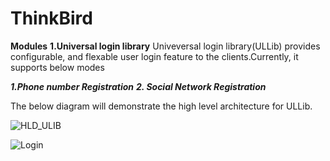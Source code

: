 # ThinkBird

**Modules**
**1.Universal login library**
Univeversal login library(ULLib) provides configurable, and flexable user login feature to the clients.Currently, it supports below modes

_**1.Phone number Registration**
**2. Social Network Registration**_

The below diagram will demonstrate the high level architecture for ULLib.

![HLD_ULIB](https://user-images.githubusercontent.com/24762399/146480627-ddcad7be-f56c-465e-be46-fee02de27be6.png)




![Login](https://user-images.githubusercontent.com/24762399/144814389-30ea9dec-28fa-4bbb-9984-990c69a8af85.png)
